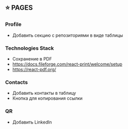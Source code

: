 ## ⭐️ PAGES

### Profile
- Добавить секцию с репозиториями в виде таблицы

### Technologies Stack
- Сохранение в PDF
- https://docs.fileforge.com/react-print/welcome/setup
- https://react-pdf.org/

### Contacts
- Добавить контакты в таблицу
- Кнопка для копирования ссылки

### QR
- Добавить LinkedIn
